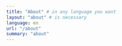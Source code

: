 ```yaml
---
title: "About" # in any language you want
layout: "about" # is necessary
language: en
url: "/about"
summary: "about"
---
```

